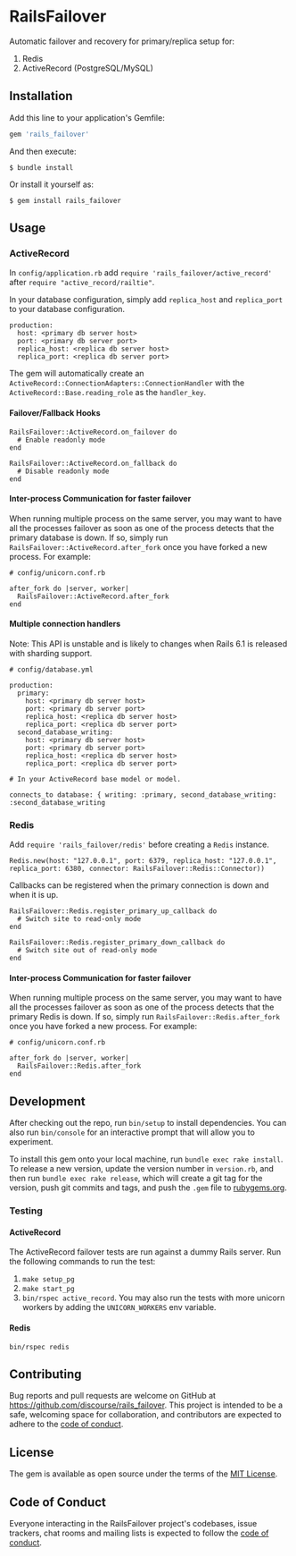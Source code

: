 # RailsFailover

Automatic failover and recovery for primary/replica setup for:

1. Redis
1. ActiveRecord (PostgreSQL/MySQL)

## Installation

Add this line to your application's Gemfile:

```ruby
gem 'rails_failover'
```

And then execute:

    $ bundle install

Or install it yourself as:

    $ gem install rails_failover

## Usage

### ActiveRecord

In `config/application.rb` add `require 'rails_failover/active_record'` after `require "active_record/railtie"`.

In your database configuration, simply add `replica_host` and `replica_port` to your database configuration.

```
production:
  host: <primary db server host>
  port: <primary db server port>
  replica_host: <replica db server host>
  replica_port: <replica db server port>
```

The gem will automatically create an `ActiveRecord::ConnectionAdapters::ConnectionHandler` with the `ActiveRecord::Base.reading_role` as the `handler_key`.

#### Failover/Fallback Hooks

```
RailsFailover::ActiveRecord.on_failover do
  # Enable readonly mode
end

RailsFailover::ActiveRecord.on_fallback do
  # Disable readonly mode
end
```

#### Inter-process Communication for faster failover

When running multiple process on the same server, you may want to have all the processes failover as soon as one of the process detects that the primary database is down. If so, simply run `RailsFailover::ActiveRecord.after_fork` once you have forked a new process. For example:

```
# config/unicorn.conf.rb

after_fork do |server, worker|
  RailsFailover::ActiveRecord.after_fork
end
```

#### Multiple connection handlers

Note: This API is unstable and is likely to changes when Rails 6.1 is released with sharding support.

```
# config/database.yml

production:
  primary:
    host: <primary db server host>
    port: <primary db server port>
    replica_host: <replica db server host>
    replica_port: <replica db server port>
  second_database_writing:
    host: <primary db server host>
    port: <primary db server port>
    replica_host: <replica db server host>
    replica_port: <replica db server port>

# In your ActiveRecord base model or model.

connects_to database: { writing: :primary, second_database_writing: :second_database_writing
```

### Redis

Add `require 'rails_failover/redis'` before creating a `Redis` instance.

```
Redis.new(host: "127.0.0.1", port: 6379, replica_host: "127.0.0.1", replica_port: 6380, connector: RailsFailover::Redis::Connector))
```

Callbacks can be registered when the primary connection is down and when it is up.


```
RailsFailover::Redis.register_primary_up_callback do
  # Switch site to read-only mode
end

RailsFailover::Redis.register_primary_down_callback do
  # Switch site out of read-only mode
end
```

#### Inter-process Communication for faster failover

When running multiple process on the same server, you may want to have all the processes failover as soon as one of the process detects that the primary Redis is down. If so, simply run `RailsFailover::Redis.after_fork` once you have forked a new process. For example:

```
# config/unicorn.conf.rb

after_fork do |server, worker|
  RailsFailover::Redis.after_fork
end
```

## Development

After checking out the repo, run `bin/setup` to install dependencies. You can also run `bin/console` for an interactive prompt that will allow you to experiment.

To install this gem onto your local machine, run `bundle exec rake install`. To release a new version, update the version number in `version.rb`, and then run `bundle exec rake release`, which will create a git tag for the version, push git commits and tags, and push the `.gem` file to [rubygems.org](https://rubygems.org).

### Testing

#### ActiveRecord

The ActiveRecord failover tests are run against a dummy Rails server. Run the following commands to run the test:

1. `make setup_pg`
1. `make start_pg`
1. `bin/rspec active_record`. You may also run the tests with more unicorn workers by adding the `UNICORN_WORKERS` env variable.

#### Redis

`bin/rspec redis`

## Contributing

Bug reports and pull requests are welcome on GitHub at https://github.com/discourse/rails_failover. This project is intended to be a safe, welcoming space for collaboration, and contributors are expected to adhere to the [code of conduct](https://github.com/discourse/rails_failover/blob/master/CODE_OF_CONDUCT.md).


## License

The gem is available as open source under the terms of the [MIT License](https://opensource.org/licenses/MIT).

## Code of Conduct

Everyone interacting in the RailsFailover project's codebases, issue trackers, chat rooms and mailing lists is expected to follow the [code of conduct](https://github.com/discourse/rails_failover/blob/master/CODE_OF_CONDUCT.md).
